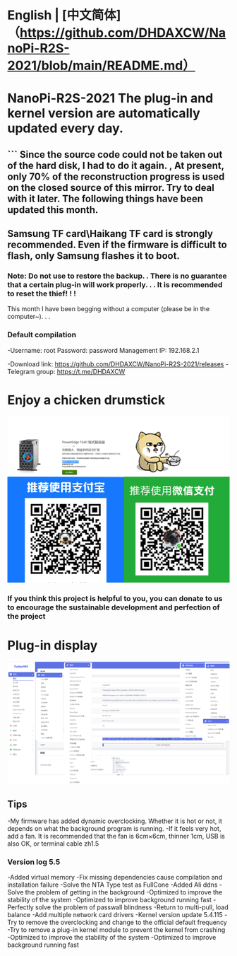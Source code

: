 # English | [中文简体]（https://github.com/DHDAXCW/NanoPi-R2S-2021/blob/main/README.md）
# NanoPi-R2S-2021 The plug-in and kernel version are automatically updated every day.
## ``` Since the source code could not be taken out of the hard disk, I had to do it again. , At present, only 70% of the reconstruction progress is used on the closed source of this mirror. Try to deal with it later. The following things have been updated this month.
## Samsung TF card\Haikang TF card is strongly recommended. Even if the firmware is difficult to flash, only Samsung flashes it to boot.
### Note: Do not use to restore the backup. . There is no guarantee that a certain plug-in will work properly. . . It is recommended to reset the thief! ! !
This month I have been begging without a computer (please be in the computer~). . .
### Default compilation

-Username: root Password: password Management IP: 192.168.2.1

-Download link: https://github.com/DHDAXCW/NanoPi-R2S-2021/releases
-Telegram group: https://t.me/DHDAXCW
# Enjoy a chicken drumstick
 ![Alt ​​text](data/2.jpg?raw=true "Title")
### If you think this project is helpful to you, you can donate to us to encourage the sustainable development and perfection of the project
# Plug-in display
 ![Alt ​​text](data/20.jpg?raw=true "Title")
## Tips
 -My firmware has added dynamic overclocking. Whether it is hot or not, it depends on what the background program is running.
 -If it feels very hot, add a fan. It is recommended that the fan is 6cm×6cm, thinner 1cm, USB is also OK, or terminal cable zh1.5


### Version log 5.5
-Added virtual memory
-Fix missing dependencies cause compilation and installation failure
-Solve the NTA Type test as FullCone
-Added Ali ddns
-Solve the problem of getting in the background
-Optimized to improve the stability of the system
-Optimized to improve background running fast
-Perfectly solve the problem of passwall blindness
-Return to multi-pull, load balance
-Add multiple network card drivers
-Kernel version update 5.4.115
-Try to remove the overclocking and change to the official default frequency
-Try to remove a plug-in kernel module to prevent the kernel from crashing
-Optimized to improve the stability of the system
-Optimized to improve background running fast
